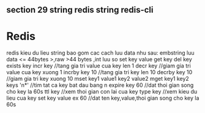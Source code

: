 section 29
string redis
string redis-cli
---
# Redis
redis kieu du lieu string bao gom cac cach luu data nhu sau: embstring luu data <= 44bytes >,raw >44 bytes ,int luu so
set key value 
get key
del key
exists key
incr key //tang gia tri value cua key len 1
decr key //giam gia tri value cua key xuong 1
incrby key 10 //tang gia tri key len 10
decrby key 10 //giam gia tri key xuong 10
mset key1 value1 key2 value2
mget key1 key2
keys 'n*' //tim tat ca key bat dau bang n
expire key 60 //dat thoi gian song cho key la 60s
ttl key //xem thoi gian con lai cua key
type key //xem kieu du lieu cua key
set key value ex 60 //dat ten key,value,thoi gian song cho key la 60s